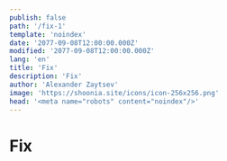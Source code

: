 ```yaml
---
publish: false
path: '/fix-1'
template: 'noindex'
date: '2077-09-08T12:00:00.000Z'
modified: '2077-09-08T12:00:00.000Z'
lang: 'en'
title: 'Fix'
description: 'Fix'
author: 'Alexander Zaytsev'
image: 'https://shoonia.site/icons/icon-256x256.png'
head: '<meta name="robots" content="noindex"/>'
---
```


# Fix
